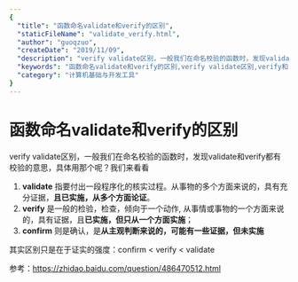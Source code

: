 ```yaml
---
{
  "title": "函数命名validate和verify的区别",
  "staticFileName": "validate_verify.html",
  "author": "guoqzuo",
  "createDate": "2019/11/09",
  "description": "verify validate区别，一般我们在命名校验的函数时，发现validate和verify都有校验的意思，具体用那个呢？其实区别只是在于证实的强度：confirm < verify < validate，我们来看看",
  "keywords": "函数命名validate和verify的区别,verify validate区别,verify和validate,",
  "category": "计算机基础与开发工具"
}
---
```



# 函数命名validate和verify的区别

verify validate区别，一般我们在命名校验的函数时，发现validate和verify都有校验的意思，具体用那个呢？我们来看看

1. **validate** 指要付出一段程序化的核实过程。从事物的多个方面来说的，具有充分证据，**且已实施，从多个方面论证**。
2. **verify** 是一般的检验，检查，倾向于一个动作, 从事情或事物的一个方面来说的，具有证据，且**已实施，但只从一个方面实施**；
3. **confirm** 则是确认，是**从主观判断来说的，可能有一些证据，但未实施**

其实区别只是在于证实的强度：confirm < verify < validate

参考：https://zhidao.baidu.com/question/486470512.html